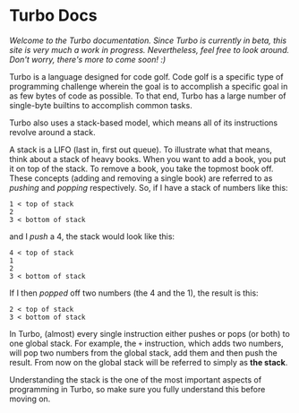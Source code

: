 # Turbo Docs

_Welcome to the Turbo documentation. Since Turbo is currently in beta, this site is very much a work in progress. Nevertheless, feel free to look around. Don't worry, there's more to come soon! :)_



Turbo is a language designed for code golf. Code golf is a specific type of programming challenge wherein the goal is to accomplish a specific goal in as few bytes of code as possible. To that end, Turbo has a large number of single-byte builtins to accomplish common tasks.



Turbo also uses a stack-based model, which means all of its instructions revolve around a stack.

A stack is a LIFO (last in, first out queue). To illustrate what that means, think about a stack of heavy books. When you want to add a book, you put it on top of the stack. To remove a book, you take the topmost book off. These concepts (adding and removing a single book) are referred to as _pushing_ and _popping_ respectively. So, if I have a stack of numbers like this:

```
1 < top of stack
2
3 < bottom of stack
```

and I _push_ a 4, the stack would look like this:

```
4 < top of stack
1
2
3 < bottom of stack
```

If I then _popped_ off two numbers (the 4 and the 1), the result is this:

```
2 < top of stack
3 < bottom of stack
```

In Turbo, (almost) every single instruction either pushes or pops (or both) to one global stack. For example, the `+` instruction, which adds two numbers, will pop two numbers from the global stack, add them and then push the result. From now on the global stack will be referred to simply as __the stack__.

Understanding the stack is the one of the most important aspects of programming in Turbo, so make sure you fully understand this before moving on.